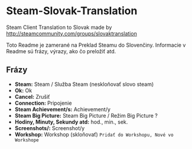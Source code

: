# Steam-Slovak-Translation
Steam Client Translation to Slovak made by http://steamcommunity.com/groups/slovaktranslation

Toto Readme je zamerané na Preklad Steamu do Slovenčiny. Informacie v Readme sú frázy, výrazy, ako čo preložiť atd.

## Frázy
- **Steam:** Steam / Služba Steam (neskloňovať slovo steam)
- **Ok:** Ok
- **Cancel:** Zrušiť
- **Connection:** Pripojenie
- **Steam Achievement/s:** Achievement/y
- **Steam Big Picture:** Steam Big Picture / Režim Big Picture ?
- **Hodiny, Minuty, Sekundy atd:** hod., min., sek.
- **Screenshots/:** Screenshot/y
- **Workshop:** Workshop (skloňovať) `Pridať do Workshopu, Nové vo Workshope`
